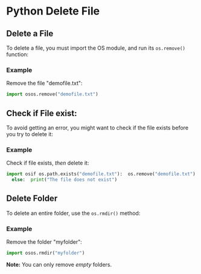 
Python Delete File
==================


Delete a File
-------------


To delete a file, you must import the OS module, and run its
`os.remove()` function:



### Example


Remove the file "demofile.txt":



```python
import osos.remove("demofile.txt")
```


Check if File exist:
--------------------


To avoid getting an error, you might want to check if the file exists before you try to delete it:



### Example


Check if file exists, *then* delete it:



```python
import osif os.path.exists("demofile.txt"):  os.remove("demofile.txt")
  else:  print("The file does not exist")
```


Delete Folder
-------------


To delete an entire folder, use the `os.rmdir()` method:



### Example


Remove the folder "myfolder":



```python
import osos.rmdir("myfolder")
```



**Note:** You can only remove *empty* folders.



